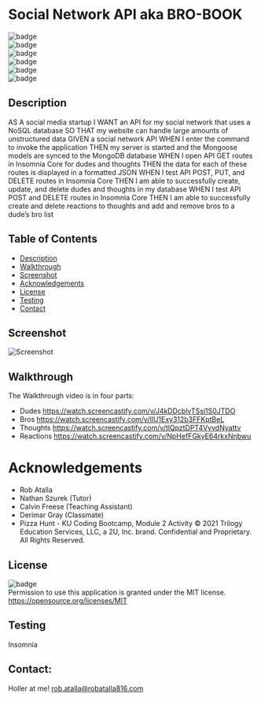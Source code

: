 # Social Network API aka BRO-BOOK

  ![badge](https://img.shields.io/github/languages/top/ratalla816/bro-book)
  <br> 
  ![badge](https://img.shields.io/github/languages/count/ratalla816/bro-book)
  <br>
  ![badge](https://img.shields.io/github/issues/ratalla816/bro-book)
  <br>
  ![badge](https://img.shields.io/github/issues-closed/ratalla816/bro-book)
  <br>
  ![badge](https://img.shields.io/github/last-commit/ratalla816/bro-book)
  <br>
  ![badge](https://img.shields.io/badge/license-MIT-important)
  
  ## Description
  
AS A social media startup
I WANT an API for my social network that uses a NoSQL database
SO THAT my website can handle large amounts of unstructured data
GIVEN a social network API
WHEN I enter the command to invoke the application
THEN my server is started and the Mongoose models are synced to the MongoDB database
WHEN I open API GET routes in Insomnia Core for dudes and thoughts
THEN the data for each of these routes is displayed in a formatted JSON
WHEN I test API POST, PUT, and DELETE routes in Insomnia Core
THEN I am able to successfully create, update, and delete dudes and thoughts in my database
WHEN I test API POST and DELETE routes in Insomnia Core
THEN I am able to successfully create and delete reactions to thoughts and add and remove bros to a dude’s bro list
 
  ## Table of Contents
  - [Description](#description)
  - [Walkthrough](#walkthrough)
  - [Screenshot](#screenshot)
  - [Acknowledgements](#acknowledgements)
  - [License](#license)
  - [Testing](#testing)
  - [Contact](#contact)

 
  ## Screenshot
   ![Screenshot](assets/images/Bro-Book.gif)

  ## Walkthrough
  The Walkthrough video is in four parts:
  * Dudes <https://watch.screencastify.com/v/J4kDDcblvTSsi1S0JTDO>
  * Bros <https://watch.screencastify.com/v/IlU1Exy312b3FFKptBeL>
  * Thoughts <https://watch.screencastify.com/v/tlQpztDPT4VyvdNyattv>
  * Reactions <https://watch.screencastify.com/v/NpHefFGkyE64rkxNnbwu>

  
  # Acknowledgements
 * Rob Atalla
 * Nathan Szurek (Tutor)
 * Calvin Freese (Teaching Assistant)
 * Derimar Gray (Classmate)
 * Pizza Hunt - KU Coding Bootcamp, Module 2 Activity © 2021 Trilogy Education Services, LLC, a 2U, Inc. brand. Confidential and Proprietary. All Rights Reserved.
    
  ## License
  ![badge](https://img.shields.io/badge/license-MIT-important)
  <br>
  Permission to use this application is granted under the MIT license. <https://opensource.org/licenses/MIT>


  ## Testing
  Insomnia

  ## Contact:
  Holler at me! <a href="mailto:rob.atalla@robatalla816.com">rob.atalla@robatalla816.com</a>